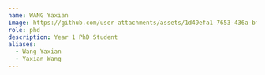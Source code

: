 ```yaml
---
name: WANG Yaxian
image: https://github.com/user-attachments/assets/1d49efa1-7653-436a-bf6e-6ab442b0bd97
role: phd
description: Year 1 PhD Student
aliases:
  - Wang Yaxian
  - Yaxian Wang
---
```

